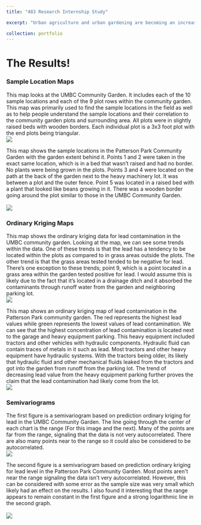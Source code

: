 ```yaml
---
title: "483 Research Internship Study"

excerpt: "Urban agriculture and urban gardening are becoming an increasingly important part of today’s society, especially with a growing population and urban sprawl.  Urban agriculture and gardening play an important role in urban areas as it can help bring fresh and healthy foods to communities that are in need of them, and local produce to urban areas.  However, monitoring the health of the urban gardens is vital to human and crop health.  Urban areas are at risk of various contaminants because of their closeness to industry and the transportation within cities.  Many urban areas contain lots of contaminants such as those from manufacturing and industry, cars, and many other causes.  “Lead is the most common contaminant in urban soils” (Brown et al. 27) and “Lead has been shown to persist in soils, sometimes for centuries” (Schwarz et. al, 32).  Fertilizers and compost added into the soil in the gardens may increase contaminants such as lead in soil after repeated use.  Naturally occurring lead levels in urban soils are about 150 mg/kg, however some urban areas can have an excess of 1000 mg/kg (Brown et al. 27).  As a comparison, the EPA Hazard Level of Lead in the soil is 400 mg/kg.  This higher level of lead in the soil can lead to a decrease in the pH of the soil.  One of the sources of lead in urban soils comes from paint.  “...89% of exterior residential structures built before 1978…” (Clark et. al, 312) contain lead.  In older cities such as Baltimore, this can play a major role in lead contamination.  Contaminants in the soil such as lead can then affect the health of people in many ways, and people can be contaminated through consumption of contaminated foods or through the inhalation of dust in the air.  Other soil contaminants include pesticides, petroleum products, radon, and asbestos.  Various metals contaminate urban soils as well.  Besides the previously mentioned lead, metal contaminants in urban soils include zinc, copper, chromium, and nickel.  It’s important to study the levels of lead in urban garden soils not just for human health, but also because “...Pb emitted in past decades exists in urban areas, particularly in soils.” (Sung and Park, 38)." 

collection: portfolio
---
```

<h1>The Results!</h1>

<h3>Sample Location Maps</h3>
This map looks at the UMBC Community Garden.  It includes each of the 10 sample locations and each of the 9 plot rows within the community garden.  This map was primarily used to find the sample locations in the field as well as to help people understand the sample locations and their correlation to the community garden plots and surrounding area.  All plots were in slightly raised beds with wooden borders.  Each individual plot is a 3x3 foot plot with the end plots being triangular.  
<br/><img src='/images/samplelocations_plots.png'>

This map shows the sample locations in the Patterson Park Community Garden with the garden extent behind it.  Points 1 and 2 were taken in the exact same location, which is in a bed that wasn’t raised and had no border.  No plants were being grown in the plots.  Points 3 and 4 were located on the path at the back of the garden next to the heavy machinery lot.  It was between a plot and the outer fence.  Point 5 was located in a raised bed with a plant that looked like beans growing in it.  There was a wooden border going around the plot similar to those in the UMBC Community Garden.  
<br/><img src='/images/SL_PP.png'>

<h3>Ordinary Kriging Maps</h3>
This map shows the ordinary kriging data for lead contamination in the UMBC community garden.  Looking at the map, we can see some trends within the data.  One of these trends is that the lead has a tendency to be located within the plots as compared to in grass areas outside the plots.  The other trend is that the grass areas tested tended to be negative for lead.  There’s one exception to these trends; point 9, which is a point located in a grass area within the garden tested positive for lead.  I would assume this is likely due to the fact that it’s located in a drainage ditch and it absorbed the contaminants through runoff water from the garden and neighboring parking lot.  
<br/><img src='/images/Lead_Kriging.png'>

This map shows an ordinary kriging map of lead contamination in the Patterson Park community garden.  The red represents the highest lead values while green represents the lowest values of lead contamination.  We can see that the highest concentration of lead contamination is located next to the garage and heavy equipment parking.  This heavy equipment included tractors and other vehicles with hydraulic components.  Hydraulic fluid can contain traces of metals in it such as lead.  Most tractors and other heavy equipment have hydraulic systems.  With the tractors being older, its likely that hydraulic fluid and other mechanical fluids leaked from the tractors and got into the garden from runoff from the parking lot.  The trend of decreasing lead value from the heavy equipment parking further proves the claim that the lead contamination had likely come from the lot.
<br/><img src='/images/PP_Kriging.png'>

<h3>Semivariograms</h3>
The first figure is a semivariogram based on prediction ordinary kriging for lead in the UMBC Community Garden.  The line going through the center of each chart is the range (For this image and the next).  Many of the points are far from the range, signaling that the data is not very autocorrelated.  There are also many points near to the range so it could also be considered to be autocorrelated.    
<br/><img src='/images/UMBC_semivariogram.png'>

The second figure is a semivariogram based on prediction ordinary kriging for lead level in the Patterson Park Community Garden. Most points aren't near the range signaling the data isn't very autocorrelated.  However, this can be considered with some error as the sample size was very small which likely had an effect on the results.  I also found it interesting that the range appears to remain constant in the first figure and a strong logarithmic line in the second graph.  
<br/><img src='/images/PPLead_semivariogram.jpg'>
